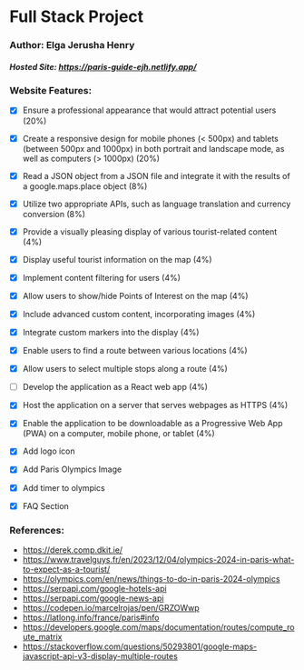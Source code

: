 # Full Stack Project

### Author: Elga Jerusha Henry

##### Hosted Site: https://paris-guide-ejh.netlify.app/

### Website Features:
 - [x] Ensure a professional appearance that would attract potential users (20%)
 - [x] Create a responsive design for mobile phones (< 500px) and tablets (between 500px and 1000px) in both portrait and landscape mode, as well as computers (> 1000px) (20%)
 - [x] Read a JSON object from a JSON file and integrate it with the results of a google.maps.place object (8%)
 - [x] Utilize two appropriate APIs, such as language translation and currency conversion (8%)
 - [x] Provide a visually pleasing display of various tourist-related content (4%)
 - [x] Display useful tourist information on the map (4%)
 - [x] Implement content filtering for users (4%)
 - [x] Allow users to show/hide Points of Interest on the map (4%)
 - [x] Include advanced custom content, incorporating images (4%)
 - [x] Integrate custom markers into the display (4%)
 - [x] Enable users to find a route between various locations (4%)
 - [x] Allow users to select multiple stops along a route (4%)
 - [ ] Develop the application as a React web app (4%)
 - [x] Host the application on a server that serves webpages as HTTPS (4%)
 - [x] Enable the application to be downloadable as a Progressive Web App (PWA) on a computer, mobile phone, or tablet (4%)

- [x] Add logo icon
- [x] Add Paris Olympics Image
- [x] Add timer to olympics
- [x] FAQ Section

### References:
- https://derek.comp.dkit.ie/
- https://www.travelguys.fr/en/2023/12/04/olympics-2024-in-paris-what-to-expect-as-a-tourist/
- https://olympics.com/en/news/things-to-do-in-paris-2024-olympics
- https://serpapi.com/google-hotels-api
- https://serpapi.com/google-news-api 
- https://codepen.io/marcelrojas/pen/GRZOWwp
- https://latlong.info/france/paris#info
- https://developers.google.com/maps/documentation/routes/compute_route_matrix
- https://stackoverflow.com/questions/50293801/google-maps-javascript-api-v3-display-multiple-routes

